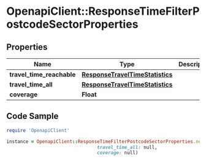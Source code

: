 # OpenapiClient::ResponseTimeFilterPostcodeSectorProperties

## Properties

Name | Type | Description | Notes
------------ | ------------- | ------------- | -------------
**travel_time_reachable** | [**ResponseTravelTimeStatistics**](ResponseTravelTimeStatistics.md) |  | [optional] 
**travel_time_all** | [**ResponseTravelTimeStatistics**](ResponseTravelTimeStatistics.md) |  | [optional] 
**coverage** | **Float** |  | [optional] 

## Code Sample

```ruby
require 'OpenapiClient'

instance = OpenapiClient::ResponseTimeFilterPostcodeSectorProperties.new(travel_time_reachable: null,
                                 travel_time_all: null,
                                 coverage: null)
```


